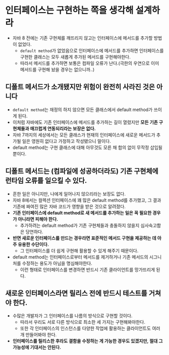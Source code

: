 # 인터페이스는 구현하는 쪽을 생각해 설계하라

- 자바 8 전에는 기존 구현체를 깨뜨리지 않고는 인터페이스에 메서드를 추가할 방법이 없었다.
	- `default method`가 없었음으로 인터페이스에 메서드를 추가하면 인터페이스를 구현한 클래스는 모두 새롭게 추가된 메서드를 구현해야한다.
	- 따라서 메서드를 추가하면 보통은 컴파일 오류가 난다.(극한의 우연으로 이미 메서드를 구현해 놨을 경우는 없으니까..)

## 디폴트 메서드가 소개됐지만 위험이 완전히 사라진 것은 아니다

- `default method`는 재정의 하지 않으면 모든 클래스에서 default method가 쓰이게 된다.
- 이처럼 자바에도 기존 인터페이스에 메서드를 추가하는 길이 열렸지만 **모든 기존 구현체들과 매끄럽게 연동되리라는 보장은 없다.**
- 자바 7까지의 세상에서는 모든 클래스가 현재의 인터페이스에 새로운 메서드가 추가될 일은 영원히 없다고 가정하고 작성됐으니 말이다.
- default method는 구현 클래스에 대해 아무것도 모른 채 합의 없이 무작정 삽입될 뿐이다.

## 디폴트 메서드는 (컴파일에 성공하더라도) 기존 구현체에 런타임 오류를 일으킬 수 있다.

- 흔한 일은 아니지만, 나에게 일어나지 않으리라는 보장도 없다.
- 자바 8에서는 컬렉션 인터페이스에 꽤 많은 default method를 추가했고, 그 결과 기존에 짜여진 많은 자바 코드가 영향을 받은 것으로 알려졌다.
- **기존 인터페이스에 default method로 새 메서드를 추가하는 일은 꼭 필요한 경우가 아니라면 피해야 한다.**
	- 추가하려는 default method가 기존 구현체들과 충돌하지 않을지 심사숙고함은 당연하다.
- **반면 새로운 인터페이스를 만드는 경우라면 표준적인 메서드 구현을 제공하는 데 아주 유용한 수단이다.**
	- 그 인터페이스를 더 쉽게 구현해 활용할 수 있게 해주기 때문이다.
- default method는 인터페이스로부터 메서드를 제거하거나 기존 메서드의 시그니처를 수정하는 용도가 아님을 명심해야한다.
	- 이런 형태로 인터페이스를 변경하면 반드시 기존 클라이언트를 망가뜨리게 된다.

## 새로운 인터페이스라면 릴리스 전에 반드시 테스트를 거쳐야 한다.

- 수많은 개발자가 그 인터페이스를 나름의 방식으로 구현할 것이다.
	- 따라서 우리도 서로 다른 방식으로 최소한 세 가지는 구현해봐야한다.
	- 또한 각 인터페이스의 인스턴스를 다양한 작업에 활용하는 클라이언트도 여러 개 만들어봐야 한다.
- **인터페이스를 릴리스한 후라도 결함을 수정하는 게 가능한 경우도 있겠지만, 절대 그 가능성에 기대서는 안된다.**